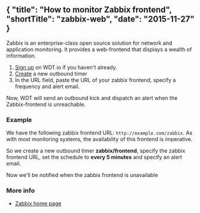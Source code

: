 {
  "title": "How to monitor Zabbix frontend",
  "shortTitle": "zabbix-web",
  "date": "2015-11-27"
}
---
Zabbix is an enterprise-class open source solution for network and application monitoring.  It provides a web-frontend that displays a wealth of information.

1. [Sign up](https://wdt.io/signup) on WDT.io if you haven't already.
2. [Create](outbound_timer.html) a new outbound timer
3. In the URL field, paste the URL of your zabbix frontend, specify a frequency and alert email.

Now, WDT will send an outbound kick and dispatch an alert when the Zabbix-frontend is unreachable.

### Example

We have the following zabbix frontend URL: ```http://example.com/zabbix```.  As with most monitoring systems, the availability of this frontend is imperative.

So we create a new outbound timer **zabbix/frontend**, specify the zabbix frontend URL, set the schedule to **every 5 minutes** and specify an alert email.

Now we'll be notified when the zabbix frontend is unavailable

### More info

- [Zabbix home page](http://zabbix.com)

